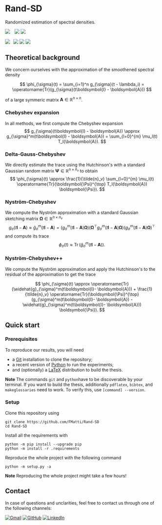 # Rand-SD

Randomized estimation of spectral densities.

![](https://img.shields.io/badge/-Compatibility-gray?style=flat-square) &ensp;
![](https://img.shields.io/badge/Python_3.8+-white?style=flat-square&logo=python&color=white&logoColor=white&labelColor=gray)
![](https://img.shields.io/badge/Latex_3-white?style=flat-square&logo=latex&color=white&logoColor=white&labelColor=gray)

![](https://img.shields.io/badge/-Dependencies-gray?style=flat-square)&ensp;
![](https://img.shields.io/badge/NumPy-white?style=flat-square&logo=numpy&color=white&logoColor=white&labelColor=gray)
![](https://img.shields.io/badge/SciPy-white?style=flat-square&logo=scipy&color=white&logoColor=white&labelColor=gray)
![](https://img.shields.io/badge/Matplotlib-white?style=flat-square&logo=python&color=white&logoColor=white&labelColor=gray)

## Theoretical background

We concern ourselves with the approximation of the smoothened spectral density 

$$
\phi_{\sigma}(t) = \sum_{i=1}^n g_{\sigma}(t - \lambda_i) = \operatorname{Tr}(g_{\sigma}(t\boldsymbol{I} - \boldsymbol{A}))
$$

of a large symmeric matrix $\boldsymbol{A} \in \mathbb{R}^{n \times n}$.

### Chebyshev expansion

In all methods, we first compute the Chebyshev expansion
$$
g_{\sigma}(t\boldsymbol{I} - \boldsymbol{A}) \approx g_{\sigma}^m(t\boldsymbol{I} - \boldsymbol{A}) = \sum_{l=0}^{m} \mu_l(t) T_l(\boldsymbol{A}).
$$

### Delta-Gauss-Chebyshev

We directly estimate the trace using the Hutchinson's with a standard Gaussian random matrix $\boldsymbol{\Psi} \in \mathbb{R}^{n \times \tilde{n}_v}$ to obtain
$$
\phi_{\sigma}(t) \approx \frac{1}{\tilde{n}_v} \sum_{l=0}^{m} \mu_l(t) \operatorname{Tr}(\boldsymbol{\Psi}^{\top} T_l(\boldsymbol{A}) \boldsymbol{\Psi}).
$$

### Nyström-Chebyshev

We compute the Nyström approximation with a standard Gaussian sketching matrix $\boldsymbol{\Omega} \in \mathbb{R}^{n \times n_v}$
$$
g_{\sigma}(t\boldsymbol{I}- \boldsymbol{A}) \approx \widehat{g}_{\sigma}^m(t\boldsymbol{I}- \boldsymbol{A}) =
(g_{\sigma}^m(t\boldsymbol{I}- \boldsymbol{A}) \boldsymbol{\Omega})(\boldsymbol{\Omega}^{\top} g_{\sigma}^m(t\boldsymbol{I}- \boldsymbol{A}) \boldsymbol{\Omega})(g_{\sigma}^m(t\boldsymbol{I}- \boldsymbol{A}) \boldsymbol{\Omega})^{\top}
$$
and compute its trace
$$
\phi_{\sigma}(t) \approx \operatorname{Tr}(\widehat{g}_{\sigma}^m(t\boldsymbol{I}- \boldsymbol{A})).
$$

### Nyström-Chebyshev++

We compute the Nyström approximation and apply the Hutchinson's to the residual of the approximation to get the trace 

$$
\phi_{\sigma}(t) \approx \operatorname{Tr}(\widehat{g}_{\sigma}^m(t\boldsymbol{I}- \boldsymbol{A})) + \frac{1}{\tilde{n}_v} \operatorname{Tr}(\boldsymbol{\Psi}^{\top} (g_{\sigma}^m(t\boldsymbol{I}- \boldsymbol{A}) - \widehat{g}_{\sigma}^m(t\boldsymbol{I}- \boldsymbol{A})) \boldsymbol{\Psi}).
$$

## Quick start

### Prerequisites

To reproduce our results, you will need

- a [Git](https://git-scm.com/downloads) installation to clone the repository;
- a recent version of [Python](https://www.python.org/downloads) to run the experiments;
- and (optionally) a [LaTeX](https://www.latex-project.org/get/#tex-distributions) distribution to build the thesis.

**Note** The commands `git` and `python`have to be discoverable by your terminal. If you want to build the thesis, additionally `pdflatex`, `bibtex`, and `makeglossaries` need to work. To verify this, use `[command] --version`.

### Setup

Clone this repository using
```[shell]
git clone https://github.com/FMatti/Rand-SD
cd Rand-SD
```

Install all the requirements with
```[shell]
python -m pip install --upgrade pip
python -m install -r .requirements
```

Reproduce the whole project with the following command
```[shell]
python -m setup.py -a
```
**Note**
Reproducing the whole project might take a few hours!

## Contact

In case of questions and unclarities, feel free to contact us through one of the following channels:

[![Gmail](https://img.shields.io/badge/Mail-D14836?logo=gmail&logoColor=white)](mailto:somecallmefabio@gmail.ch)
[![GitHub](https://img.shields.io/badge/GitHub-%23121011.svg?logo=github&logoColor=white)](https://github.com/FMatti)
[![LinkedIn](https://img.shields.io/badge/LinkedIn-%230077B5.svg?logo=linkedin&logoColor=white)](https://www.linkedin.com/in/fmatti/)
